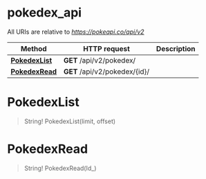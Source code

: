 # pokedex_api

All URIs are relative to *https://pokeapi.co/api/v2*

Method | HTTP request | Description
------------- | ------------- | -------------
[**PokedexList**](pokedex_api.md#PokedexList) | **GET** /api/v2/pokedex/ | 
[**PokedexRead**](pokedex_api.md#PokedexRead) | **GET** /api/v2/pokedex/{id}/ | 


<a name="PokedexList"></a>
# **PokedexList**
> String! PokedexList(limit, offset)


<a name="PokedexRead"></a>
# **PokedexRead**
> String! PokedexRead(Id_)


